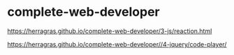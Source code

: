 # complete-web-developer

https://herragras.github.io/complete-web-developer/3-js/reaction.html

https://herragras.github.io/complete-web-developer//4-jquery/code-player/
